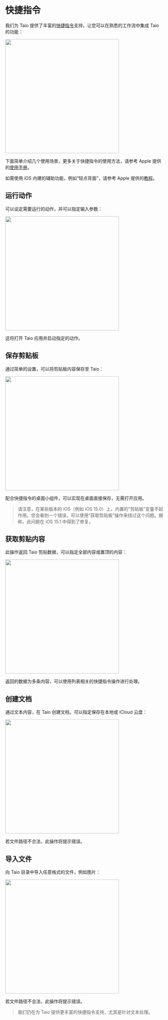# 快捷指令

我们为 Taio 提供了丰富的[快捷指令](https://apps.apple.com/cn/app/id915249334)支持，让您可以在熟悉的工作流中集成 Taio 的功能：

<img src="../cn/integration/assets/IMG_1.png" width="360" />

下面简单介绍几个使用场景，更多关于快捷指令的使用方法，请参考 Apple 提供的[使用手册](https://support.apple.com/zh-cn/guide/shortcuts/welcome/ios)。

如需使用 iOS 内建的辅助功能，例如“轻点背面”，请参考 Apple 提供的[教程](https://support.apple.com/zh-cn/HT211781)。

## 运行动作

可以设定需要运行的动作，并可以指定输入参数：

<img src="../cn/integration/assets/IMG_2.png" width="360" />

这将打开 Taio 应用并启动指定的动作。

## 保存剪贴板

通过简单的设置，可以将剪贴板内容保存至 Taio：

<img src="../cn/integration/assets/IMG_3.png" width="360" />

配合快捷指令的桌面小组件，可以实现在桌面直接保存，无需打开应用。

> 请注意，在某些版本的 iOS（例如 iOS 15.0）上，内置的“剪贴板”变量不起作用。您会看到一个错误，可以使用“获取剪贴板”操作来绕过这个问题。据称，此问题在 iOS 15.1 中得到了修复。

## 获取剪贴内容

此操作返回 Taio 剪贴数据，可以指定全部内容或置顶的内容：

<img src="../cn/integration/assets/IMG_4.png" width="360" />

返回的数据为多条内容，可以使用列表相关的快捷指令操作进行处理。

## 创建文档

通过文本内容，在 Taio 创建文档，可以指定保存在本地或 iCloud 云盘：

<img src="../cn/integration/assets/IMG_5.png" width="360" />

若文件路径不合法，此操作将提示错误。

## 导入文件

向 Taio 目录中导入任意格式的文件，例如图片：

<img src="../cn/integration/assets/IMG_6.png" width="360" />

若文件路径不合法，此操作将提示错误。

> 我们仍在为 Taio 提供更丰富的快捷指令支持，尤其是针对文本处理。
